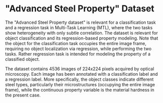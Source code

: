 # "Advanced Steel Property" Dataset
The "Advanced Steel Property dataset" is relevant for a classification task and a regression task in Multi-Task Learning (MTL), where the two tasks show heterogeneity with only subtle correlation. The dataset is relevant for object classification and its regression-based property modeling. Note that the object for the classification task occupies the entire image frame, requiring no object localization via regression, while performing the two tasks. Rather regression task is intended for modeling the property of a classified object.  

The dataset contains 4536 images of 224x224 pixels acquired by optical microscopy. Each image has been annotated with a classification label and a regression label. More specifically, the object classes indicate different steel types, particularly their microstructures (occupying the entire image frame), while the continuous property variable is the material hardness in the present case. 
